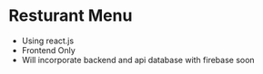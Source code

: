 # Resturant Menu
 - Using react.js
 - Frontend Only
 - Will incorporate backend and api database with firebase soon

